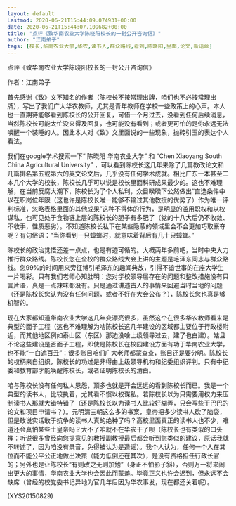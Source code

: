 ```yaml
---
layout: default
Lastmod: 2020-06-21T15:44:09.074931+00:00
date: 2020-06-21T15:44:07.109682+00:00
title: "点评《致华南农业大学陈晓阳校长的一封公开咨询信》"
author: "江南弟子"
tags: [校长,华南农业大学,华农,读书人,群众路线,看到,陈晓阳,里面,论文,新语丝]
---
```


点评《致华南农业大学陈晓阳校长的一封公开咨询信》

作者：江南弟子

首先感谢《致》文不知名的作者（陈校长不按常理出牌，咱们也不必按常理出牌），写出了我们广大华农教师，尤其是青年教师在学校一些政策上的心声。本人也一直期待能够看到陈校长的公开回复，可惜一个月过去，没看到任何后续消息，当然陈校长可能太忙没来得及回复，也可能没有看到；或者更可怕的是你永远无法唤醒一个装睡的人。因此本人对《致》文里面说的一些现象，抛砖引玉的表达个人看法。

我们在google学术搜索一下“ 陈晓阳  华南农业大学” 和 “Chen Xiaoyang  South China Agricultural University” ，可以看到陈校长这几年来除了几篇教改论文和几篇排名第五或第六的英文论文后，几乎没有任何学术成就。相比广东一本甚至二本几个大学的校长，陈校长几乎可以说是校长里面科研成果最少的。这也不难理解，在当前反腐大潮下，陈校长为了个人私利，众目睽睽下公然做出“直选条件中以在职岗位年限（这也许是陈校长唯一能够不输过其他教授的优势了）作为唯一评判标准，忽略表格里面的其他成果”这种不得体的行为，是明显的滥用职权和以权谋私，也可见处于食物链上层的陈校长的胆子有多肥了（党的十八大后仍不收敛、不收手，性质恶劣）。不知道陈校长私下在某些隐蔽的领域里会不会更加巧取豪夺呢？有句俗语：“当你看到一只蟑螂时，就意味着背后有几十只蟑螂。”

陈校长的政治觉悟还差一点点，也是有迹可循的。大概两年多前吧，当时中央大力推行群众路线。陈校长您在全校的群众路线大会上讲的主题是毛泽东同志与群众路线。您99%的时间用来旁征博引毛泽东的趣闻典故，引得不谙世事的在座大学生一片喝彩。只有我们老师心知肚明：您对学校领导层存在的问题和整改措施没有只言片语，真是一点辣味都没有。只是通过讲述古人的事情来回避当时当地的问题（还是陈校长您认为没有任何问题，或者不好在大会公布？），陈校长您也真是够机智的。

现在大家都知道华南农业大学这几年变漂亮很多，虽然这个在很多华农教师看来是典型的面子工程（这也不难理解为啥陈校长这几年建设的区域都主要位于行政楼附近，而其他地区例如泰山区（东区）那边没啥上级领导过去，建了也白建）。姑且不论这些建设是否面子工程，即使是陈校长在校园建设方面有功于华南农业大学，也不能“一白遮百丑”：很多账目咱们广大老师都蒙查查，账目还是要分明。陈校长的权柄来自组织，陈校长的功过是非得由上级领导机构和纪委组织评判。只有中纪委和教育部才能唤醒陈校长，或者证明陈校长的清白。

咱与陈校长没有任何私人恩怨，顶多也就是开会远远的看到陈校长而已。我是一个典型的读书人，比较执着，尤其看不惯以权谋私。若陈校长以为只需要用权力来压制读书人那就大错特错了（还是陈校长以为读书人比较好糊弄，只会写些干巴巴的论文和项目申请书？）。元明清三朝这么多的书案，皇帝把多少读书人砍了脑袋，但是敢说实话敢于抗争的读书人真的绝种了吗？高校里面真正的读书人也不少，难道还会真怕某些土皇帝吗？大不了咱就不在华农干了呗（陈校长也有类似的口头禅：听说很多曾经向您提意见的教授副教授最后都会听到您类似的建议，原话我就不转述了，因为咱没有录音，免得被认为是造谣）。我个人认为，任何一个人在其位而不能公平公正地做出决策（能力低倒还在其次），是没有资格担任行政长官的；另外也是让陈校长“有则改之无则加勉”（身正不怕影子斜），否则万一将来闹出更大的事情，华南农业大学也会因此而蒙羞。毕竟正义也许会迟到，但永远不会缺席（曾经的校党委书记异地为官几年后因为华农事发，现在都还关着呢）。

(XYS20150829)

